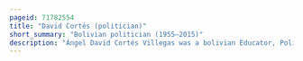 ```yaml
---
pageid: 71782554
title: "David Cortés (politician)"
short_summary: "Bolivian politician (1955–2015)"
description: "Ángel David Cortés Villegas was a bolivian Educator, Politician, and Trade Unionist who served as a Member of the Chamber of Deputies from Potosí, representing Circumscription 37 from 2010 to 2015."
---
```

